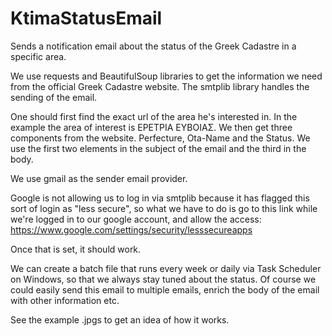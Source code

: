 # KtimaStatusEmail
Sends a notification email about the status of the Greek Cadastre in a specific area.

We use requests and BeautifulSoup libraries to get the information we need from the official Greek Cadastre website. The smtplib library handles the sending of the email.

One should first find the exact url of the area he's interested in. In the example the area of interest is ΕΡΕΤΡΙΑ ΕΥΒΟΙΑΣ.
We then get three components from the website. Perfecture, Ota-Name and the Status. We use the first two elements in the subject of the email and the third in the body.

We use gmail as the sender email provider.

Google is not allowing us to log in via smtplib because it has flagged this sort of login as "less secure", so what we have to do is go to this link while we're logged in to our google account, and allow the access: https://www.google.com/settings/security/lesssecureapps

Once that is set, it should work.

We can create a batch file that runs every week or daily via Task Scheduler on Windows, so that we always stay tuned about the status. Of course we could easily send this email to multiple emails, enrich the body of the email with other information etc.

See the example .jpgs to get an idea of how it works. 
